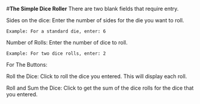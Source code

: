 #**The Simple Dice Roller**
There are two blank fields that require entry.

Sides on the dice: Enter the number of sides for the die you want to roll.

	Example: For a standard die, enter: 6

Number of Rolls: Enter the number of dice to roll.
	
	Example: For two dice rolls, enter: 2

For The Buttons:

Roll the Dice: Click to roll the dice you entered. This will display each roll.

Roll and Sum the Dice: Click to get the sum of the dice rolls for the dice that you entered.